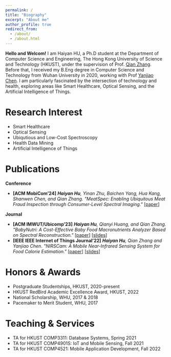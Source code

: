 ```yaml
---
permalink: /
title: "Biography"
excerpt: "About me"
author_profile: true
redirect_from: 
  - /about/
  - /about.html
---
```


**Hello and Welcom!** I am Haiyan HU, a Ph.D student at the Department of Computer Science and Engineering, The Hong Kong University of Science and Technology (HKUST), under the supervision of Prof. [Qian Zhang](https://www.cse.ust.hk/~qianzh/). Before that, I received my B.Eng degree in Computer Science and Technology from Wuhan University in 2020, working with Prof [Yanjiao Chen](https://person.zju.edu.cn/en/0020875). I am particularly fascinated by the intersection of technology and health, exploring areas like Smart Healthcare, Optical Sensing, and the Artificial Intelligence of Things.

Research Interest
======
* Smart Healthcare  
* Optical Sensing  
* Ubiqutious and Low-Cost Spectroscopy  
* Health Data Mining  
* Artificial Intelligence of Things  

Publications
=====
**Conference**
- **[ACM MobiCom’24]** ***Haiyan Hu**, Yinan Zhu, Baichen Yang, Hua Kang, Shanwen Chen, and Qian Zhang. "MeatSpec: Enabling Ubiquitous Meat Fraud Inspection through Consumer-Level Spectral Imaging."* [[paper](https://www.sigmobile.org/mobicom/2024/program.html)]

**Journal**
- **[ACM IMWUT/Ubicomp’23]** ***Haiyan Hu**, Qianyi Huang, and Qian Zhang. "BabyNutri: A Cost-Effective Baby Food Macronutrients Analyzer Based on Spectral Reconstruction."* [[paper](https://dl.acm.org/doi/10.1145/3580858)] [[slides](/files/BabyNutri.pptx)]
- **[IEEE IEEE Internet of Things Journal’22]** ***Haiyan Hu**, Qian Zhang and Yanjiao Chen. "NIRSCam: A Mobile Near-Infrared Sensing System for Food Calorie Estimation."* [[paper](https://ieeexplore.ieee.org/document/9745595)] [[slides](/files/NIRSCAM.pptx)]

Honors & Awards
=====
- Postgraduate Studentships, HKUST, 2020-present
- HKUST RedBird Academic Excellence Award, HKUST, 2022
- National Scholarship, WHU, 2017 & 2018
- Pacemaker to Merit Student, WHU, 2017

Teaching & Services
====
- TA for HKUST COMP3311: Database Systems, Spring 2021
- TA for HKUST COMP4901S: IoT and Mobile Sensing, Fall 2021
- TA for HKUST COMP4521: Mobile Application Development, Fall 2022
